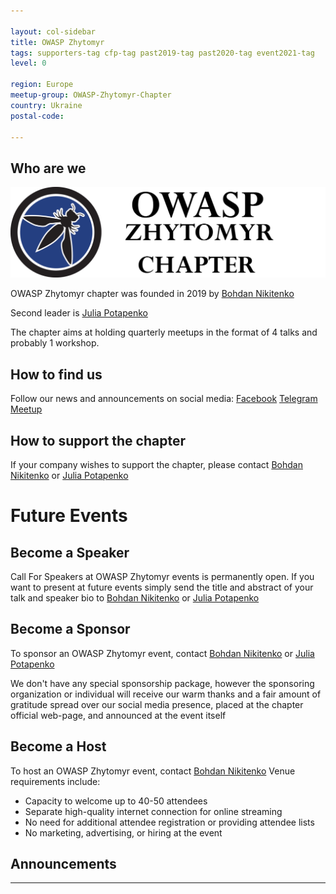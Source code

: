 ```yaml
---

layout: col-sidebar
title: OWASP Zhytomyr
tags: supporters-tag cfp-tag past2019-tag past2020-tag event2021-tag
level: 0

region: Europe
meetup-group: OWASP-Zhytomyr-Chapter
country: Ukraine
postal-code: 

---
```


## Who are we

![OWASP Zhytomyr](assets/images/OWASP_LOGO.png "OWASP Zhytomyr")

OWASP Zhytomyr chapter was founded in 2019 by [Bohdan Nikitenko](mailto:bohdan.nikitenko@owasp.org)

Second leader is [Julia Potapenko](mailto:julia.potapenko@owasp.org)

The chapter aims at holding quarterly meetups in the format of 4 talks and probably 1 workshop.

## How to find us

Follow our news and announcements on social media:
[Facebook](https://www.facebook.com/owaspzhytomyr/)
[Telegram](https://t.me/OWASP_ZHYTOMYR_OFFICIAL)
[Meetup](https://www.meetup.com/OWASP-Zhytomyr-Chapter/events/)

## How to support the chapter

If your company wishes to support the chapter, please contact [Bohdan Nikitenko](mailto:bohdan.nikitenko@owasp.org) or [Julia Potapenko](mailto:julia.potapenko@owasp.org)

# Future Events

## Become a Speaker

Call For Speakers at OWASP Zhytomyr events is permanently open. If you want
to present at future events simply send the title and abstract
of your talk and speaker bio to [Bohdan Nikitenko](mailto:bohdan.nikitenko@owasp.org) or [Julia Potapenko](mailto:julia.potapenko@owasp.org)

## Become a Sponsor

To sponsor an OWASP Zhytomyr event, contact [Bohdan Nikitenko](mailto:bohdan.nikitenko@owasp.org) or [Julia Potapenko](mailto:julia.potapenko@owasp.org)

We don't have any special sponsorship package, however the sponsoring
organization or individual will receive our warm thanks and a fair
amount of gratitude spread over our social media presence, placed at the
chapter official web-page, and announced at the event itself

## Become a Host

To host an OWASP Zhytomyr event, contact [Bohdan Nikitenko](mailto:bohdan.nikitenko@owasp.org)
Venue requirements include:

  - Capacity to welcome up to 40-50 attendees
  - Separate high-quality internet connection for online streaming
  - No need for additional attendee registration or providing attendee
    lists
  - No marketing, advertising, or hiring at the event

## Announcements

---
